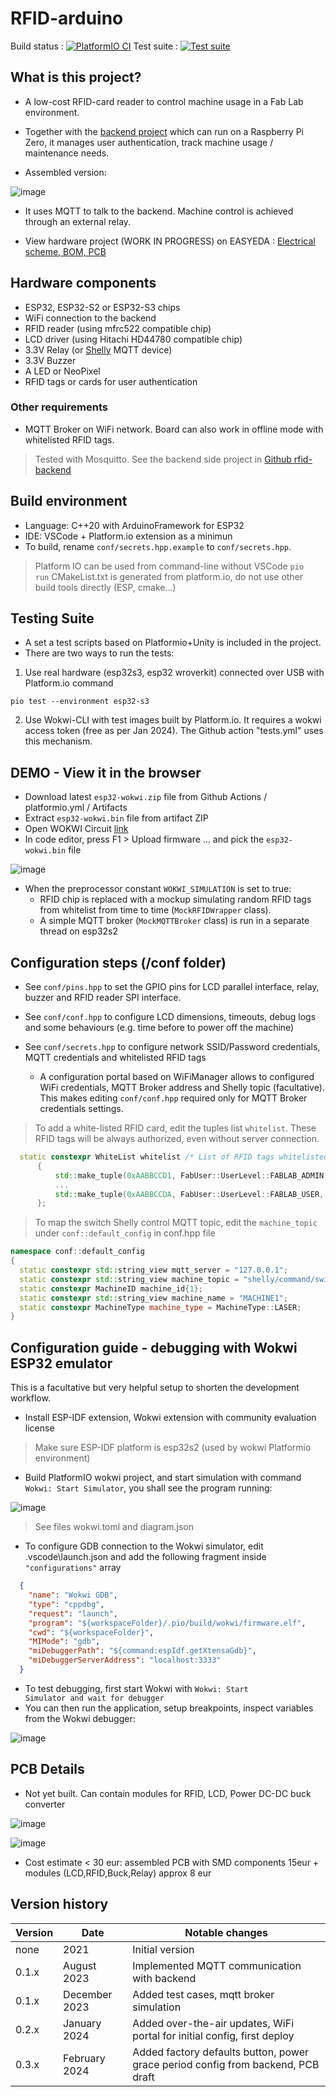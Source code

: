 # RFID-arduino

Build status : [![PlatformIO CI](https://github.com/fablab-bergamo/rfid-arduino/actions/workflows/build.yml/badge.svg?branch=main)](https://github.com/fablab-bergamo/rfid-arduino/actions/workflows/build.yml)
Test suite : [![Test suite](https://github.com/PBrunot/rfid-arduino-copy/actions/workflows/tests.yml/badge.svg)](https://github.com/PBrunot/rfid-arduino-copy/actions/workflows/tests.yml)

## What is this project?

* A low-cost RFID-card reader to control machine usage in a Fab Lab environment.

* Together with the [backend project](https://github.com/fablab-bergamo/rfid-backend) which can run on a Raspberry Pi Zero, it manages user authentication, track machine usage / maintenance needs.

* Assembled version:

![image](https://github.com/fablab-bergamo/rfid-arduino/assets/6236243/9898c6a5-cc16-4479-851a-b326ad31a4d6)

* It uses MQTT to talk to the backend. Machine control is achieved through an external relay.

* View hardware project (WORK IN PROGRESS) on EASYEDA : [Electrical scheme, BOM, PCB](https://oshwlab.com/pascal.brunot/rfid-arduino-fablab-bg)

## Hardware components

* ESP32, ESP32-S2 or ESP32-S3 chips
* WiFi connection to the backend
* RFID reader (using mfrc522 compatible chip)
* LCD driver (using Hitachi HD44780 compatible chip)
* 3.3V Relay (or [Shelly](https://www.shellyitalia.com/shelly-plus-1-mini-gen3/) MQTT device)
* 3.3V Buzzer
* A LED or NeoPixel
* RFID tags or cards for user authentication

### Other requirements

* MQTT Broker on WiFi network. Board can also work in offline mode with whitelisted RFID tags.

> Tested with Mosquitto. See the backend side project in [Github rfid-backend](https://github.com/fablab-bergamo/rfid-backend)

## Build environment

* Language: C++20 with ArduinoFramework for ESP32
* IDE: VSCode + Platform.io extension as a minimun
* To build, rename <code>conf/secrets.hpp.example</code> to <code>conf/secrets.hpp</code>.

> Platform IO can be used from command-line without VSCode <code>pio run</code>
> CMakeList.txt is generated from platform.io, do not use other build tools directly (ESP, cmake...)

## Testing Suite

* A set a test scripts based on Platformio+Unity is included in the project.
* There are two ways to run the tests:

1. Use real hardware (esp32s3, esp32 wroverkit) connected over USB with Platform.io command

```shell
pio test --environment esp32-s3
```

2. Use Wokwi-CLI with test images built by Platform.io. It requires a wokwi access token (free as per Jan 2024). The Github action "tests.yml" uses this mechanism.

## DEMO - View it in the browser

* Download latest <code>esp32-wokwi.zip</code> file from Github Actions / platformio.yml / Artifacts
* Extract <code>esp32-wokwi.bin</code> file from artifact ZIP
* Open WOKWI Circuit [link](https://wokwi.com/projects/363448917434192897)
* In code editor, press F1 > Upload firmware ... and pick the <code>esp32-wokwi.bin</code> file

![image](https://github.com/fablab-bergamo/rfid-arduino/assets/6236243/5c41092e-f8bf-451a-95ec-8dc6d7e07824)

* When the preprocessor constant <code>WOKWI_SIMULATION</code> is set to true:
  * RFID chip is replaced with a mockup simulating random RFID tags from whitelist from time to time (<code>MockRFIDWrapper</code> class).
  * A simple MQTT broker (<code>MockMQTTBroker</code> class) is run in a separate thread on esp32s2

## Configuration steps (/conf folder)

* See <code>conf/pins.hpp</code> to set the GPIO pins for LCD parallel interface, relay, buzzer and RFID reader SPI interface.
* See <code>conf/conf.hpp</code> to configure LCD dimensions, timeouts, debug logs and some behaviours (e.g. time before to power off the machine)
* See <code>conf/secrets.hpp</code> to configure network SSID/Password credentials, MQTT credentials and whitelisted RFID tags
  
  * A configuration portal based on WiFiManager allows to configured WiFi credentials, MQTT Broker address and Shelly topic (facultative). This makes editing <code>conf/conf.hpp</code> required only for MQTT Broker credentials settings.

> To add a white-listed RFID card, edit the tuples list <code>whitelist</code>. These RFID tags will be always authorized, even without server connection.

```c++
  static constexpr WhiteList whitelist /* List of RFID tags whitelisted, regardless of connection */
      {
          std::make_tuple(0xAABBCCD1, FabUser::UserLevel::FABLAB_ADMIN, "ABCDEFG"),
          ...
          std::make_tuple(0xAABBCCDA, FabUser::UserLevel::FABLAB_USER, "USER1")
      };
```

> To map the switch Shelly control MQTT topic, edit the <code>machine_topic</code> under <code>conf::default_config</code> in conf.hpp file

```c++
namespace conf::default_config
{
  static constexpr std::string_view mqtt_server = "127.0.0.1";
  static constexpr std::string_view machine_topic = "shelly/command/switch:0"; // Set to empty to disable Shelly integration
  static constexpr MachineID machine_id{1};
  static constexpr std::string_view machine_name = "MACHINE1";
  static constexpr MachineType machine_type = MachineType::LASER;
}
```

## Configuration guide - debugging with Wokwi ESP32 emulator

This is a facultative but very helpful setup to shorten the development workflow.

* Install ESP-IDF extension, Wokwi extension with community evaluation license

> Make sure ESP-IDF platform is esp32s2 (used by wokwi Platformio environment)

* Build PlatformIO wokwi project, and start simulation with command <code>Wokwi: Start Simulator</code>, you shall see the program running:

![image](https://github.com/fablab-bergamo/rfid-arduino/assets/6236243/dfdf33e3-74ac-4246-9c92-4631e0009034)

> See files wokwi.toml and diagram.json

* To configure GDB connection to the Wokwi simulator, edit .vscode\launch.json and add the following fragment inside <code>"configurations"</code> array

```json
  {
    "name": "Wokwi GDB",
    "type": "cppdbg",
    "request": "launch",
    "program": "${workspaceFolder}/.pio/build/wokwi/firmware.elf",
    "cwd": "${workspaceFolder}",
    "MIMode": "gdb",
    "miDebuggerPath": "${command:espIdf.getXtensaGdb}",
    "miDebuggerServerAddress": "localhost:3333"
  }
```

* To test debugging, first start Wokwi with <code>Wokwi: Start Simulator and wait for debugger</code>
* You can then run the application, setup breakpoints, inspect variables from the Wokwi debugger:

![image](https://github.com/fablab-bergamo/rfid-arduino/assets/6236243/55f926b5-eec8-49d9-b217-628e07f7e3b8)

## PCB Details

* Not yet built. Can contain modules for RFID, LCD, Power DC-DC buck converter

![image](https://github.com/fablab-bergamo/rfid-arduino/assets/6236243/7a64bf13-23d7-47c7-965a-540bbb7d6ff6)

![image](https://github.com/fablab-bergamo/rfid-arduino/assets/6236243/86a1f4e2-ba7f-47b7-90fb-470d4ee859b0)

* Cost estimate < 30 eur: assembled PCB with SMD components 15eur + modules (LCD,RFID,Buck,Relay) approx 8 eur

## Version history

| Version | Date | Notable changes |
|--|--|--|
|none  | 2021 | Initial version |
|0.1.x | August 2023 | Implemented MQTT communication with backend |
|0.1.x | December 2023 | Added test cases, mqtt broker simulation |
|0.2.x | January 2024 | Added over-the-air updates, WiFi portal for initial config, first deploy |
|0.3.x | February 2024 | Added factory defaults button, power grace period config from backend, PCB draft |
